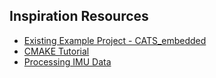 ## Inspiration Resources

* [Existing Example Project - CATS_embedded](https://github.com/catsystems/cats-embedded/tree/main)
* [CMAKE Tutorial](https://www.youtube.com/watch?v=ED-WUk440qc&t=404s)
* [Processing IMU Data](https://www.youtube.com/watch?v=7ez03IBk2MY&list=PL0iV_mEszQJ6BPGbTLkXke4cP4FSajFNI&index=2)
